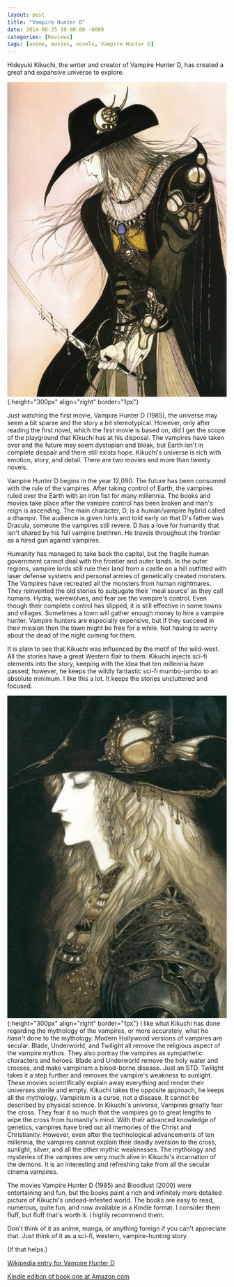 ```yaml
---
layout: post
title: "Vampire Hunter D"
date: 2014-06-25 10:00:00 -0600
categories: [Reviews]
tags: [anime, movies, novels, Vampire Hunter D]
---
```


Hideyuki Kikuchi, the writer and creator of Vampire Hunter D, has created a great and expansive universe to explore.

![Vampire Hunter D](/assets/2014/06/amano-yoshitaka-d.jpg){:height="300px" align="right" border="1px"}

Just watching the first movie, Vampire Hunter D (1985), the universe may seem a bit sparse and the story a bit stereotypical. However, only after reading the first novel, which the first movie is based on, did I get the scope of the playground that Kikuchi has at his disposal. The vampires have taken over and the future may seem dystopian and bleak, but Earth isn't in complete despair and there still exists hope. Kikuchi's universe is rich with emotion, story, and detail. There are two movies and more than twenty novels.

Vampire Hunter D begins in the year 12,090. The future has been consumed with the rule of the vampires. After taking control of Earth, the vampires ruled over the Earth with an iron fist for many millennia. The books and movies take place after the vampire control has been broken and man's reign is ascending. The main character, D, is a human/vampire hybrid called a dhampir. The audience is given hints and told early on that D's father was Dracula, someone the vampires still revere. D has a love for humanity that isn't shared by his full vampire brethren. He travels throughout the frontier as a hired gun against vampires.

Humanity has managed to take back the capital, but the fragile human government cannot deal with the frontier and outer lands. In the outer regions, vampire lords still rule their land from a castle on a hill outfitted with laser defense systems and personal armies of genetically created monsters. The Vampires have recreated all the monsters from human nightmares. They reinvented the old stories to subjugate their 'meal source' as they call humans. Hydra, werewolves, and fear are the vampire's control. Even though their complete control has slipped, it is still effective in some towns and villages. Sometimes a town will gather enough money to hire a vampire hunter. Vampire hunters are especially expensive, but if they succeed in their mission then the town might be free for a while. Not having to worry about the dead of the night coming for them.

It is plain to see that Kikuchi was influenced by the motif of the wild-west. All the stories have a great Western flair to them. Kikuchi injects sci-fi elements into the story, keeping with the idea that ten millennia have passed; however, he keeps the wildly fantastic sci-fi mumbo-jumbo to an absolute minimum. I like this a lot. It keeps the stories uncluttered and focused.

![Vampire Hunter D](/assets/2014/06/d.jpg){:height="300px" align="right" border="1px"} I like what Kikuchi has done regarding the mythology of the vampires, or more accurately, what he *hasn't* done to the mythology. Modern Hollywood versions of vampires are secular. Blade, Underworld, and Twilight all remove the religious aspect of the vampire mythos. They also portray the vampires as sympathetic characters and heroes. Blade and Underworld remove the holy water and crosses, and make vampirism a blood-borne disease. Just an STD. Twilight takes it a step further and removes the vampire's weakness to sunlight. These movies scientifically explain away everything and render their universes sterile and empty. Kikuchi takes the opposite approach, he keeps all the mythology. Vampirism is a curse, not a disease. It cannot be described by physical science. In Kikuchi's universe, Vampires greatly fear the cross. They fear it so much that the vampires go to great lengths to wipe the cross from humanity's mind. With their advanced knowledge of genetics, vampires have bred out all memories of the Christ and Christianity. However, even after the technological advancements of ten millennia, the vampires cannot explain their deadly aversion to the cross, sunlight, silver, and all the other mythic weaknesses. The mythology and mysteries of the vampires are very much alive in Kikuchi's incarnation of the demons. It is an interesting and refreshing take from all the secular cinema vampires.

The movies Vampire Hunter D (1985) and Bloodlust (2000) were entertaining and fun, but the books paint a rich and infinitely more detailed picture of Kikuchi's undead-infested world. The books are easy to read, numerous, quite fun, and now available in a Kindle format. I consider them fluff, but fluff that's worth it. I highly recommend them.

Don't think of it as anime, manga, or anything foreign if you can't appreciate that. Just think of it as a sci-fi, western, vampire-hunting story.

(If that helps.)

[Wikipedia entry for Vampire Hunter D](http://en.wikipedia.org/wiki/Vampire_Hunter_D)

[Kindle edition of book one at Amazon.com](http://www.amazon.com/Vampire-Hunter-D-Hideyuki-Kikuchi-ebook/dp/B00A7H2GQM)
